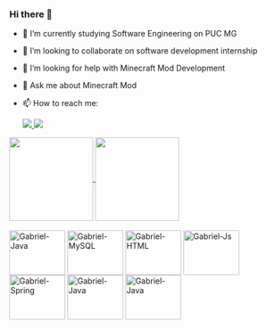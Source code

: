 ### Hi there 👋

- 🌱 I’m currently studying Software Engineering on PUC MG  
- 👯 I’m looking to collaborate on software development internship
- 🤔 I’m looking for help with Minecraft Mod Development
- 💬 Ask me about Minecraft Mod
- 📫 How to reach me:

  <div style="display: inline_block">
     <a href="mailto:gabriel.afa@outlook.com">
    <img src="https://img.shields.io/badge/Microsoft_Outlook-0078D4?style=for-the-badge&logo=microsoft-outlook&logoColor=white"/>
  </a>
    <a href="https://wa.me/37984046121">
      <img src="https://img.shields.io/badge/WhatsApp-25D366?style=for-the-badge&logo=whatsapp&logoColor=white"/>
    </a> 
  </div>

<div>
  <a href="https://github.com/druitti">
    <img height="150px"  align="center" src="https://github-readme-stats.vercel.app/api?username=druitti&show_icons=true&theme=tokyonight"/>
 </a>
   <a href="https://github.com/druitti">
    <img  height="150px"  align="center" src="https://github-readme-stats.vercel.app/api/top-langs/?username=druitti&layout=compact&theme=tokyonight"/>
   </a>
</div>
<div style="display: inline_block"><br>
  <img align="center" alt="Gabriel-Java" height="80" width="100" src="https://cdn.jsdelivr.net/gh/devicons/devicon@latest/icons/java/java-original-wordmark.svg">
  <img align="center" alt="Gabriel-MySQL" height="80" width="100" src="https://cdn.jsdelivr.net/gh/devicons/devicon@latest/icons/mysql/mysql-original-wordmark.svg">
  <img align="center" alt="Gabriel-HTML" height="80" width="100" src="https://cdn.jsdelivr.net/gh/devicons/devicon@latest/icons/html5/html5-original.svg">
  <img align="center" alt="Gabriel-Js" height="80" width="100" src="https://cdn.jsdelivr.net/gh/devicons/devicon@latest/icons/javascript/javascript-original.svg">
  <img align="center" alt="Gabriel-Spring" height="80" width="100" src="https://cdn.jsdelivr.net/gh/devicons/devicon@latest/icons/spring/spring-original-wordmark.svg">
  <img align="center" alt="Gabriel-Java" height="80" width="100" src="https://cdn.jsdelivr.net/gh/devicons/devicon@latest/icons/cplusplus/cplusplus-original.svg">
  <img align="center" alt="Gabriel-Java" height="80" width="100" src="https://cdn.jsdelivr.net/gh/devicons/devicon@latest/icons/javascript/javascript-original.svg">
  
 
</div>


